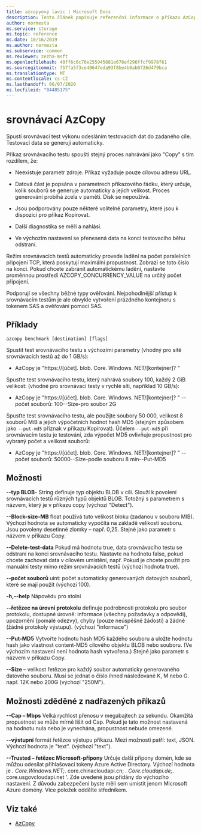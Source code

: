 ```yaml
---
title: azcopyový lavic | Microsoft Docs
description: Tento článek popisuje referenční informace o příkazu AzCopy.
author: normesta
ms.service: storage
ms.topic: reference
ms.date: 10/16/2019
ms.author: normesta
ms.subservice: common
ms.reviewer: zezha-msft
ms.openlocfilehash: 40ff6c6c76e255945681e678ef296ffcf9978f61
ms.sourcegitcommit: f57fa5f3ce40647eda93f8be4b0ab0726d479bca
ms.translationtype: MT
ms.contentlocale: cs-CZ
ms.lasthandoff: 06/07/2020
ms.locfileid: "84485175"
---
```

# <a name="azcopy-benchmark"></a>srovnávací AzCopy

Spustí srovnávací test výkonu odesláním testovacích dat do zadaného cíle. Testovací data se generují automaticky.

Příkaz srovnávacího testu spouští stejný proces nahrávání jako "Copy" s tím rozdílem, že:

  - Neexistuje parametr zdroje.  Příkaz vyžaduje pouze cílovou adresu URL. 
  
  - Datová část je popsána v parametrech příkazového řádku, který určuje, kolik souborů se generuje automaticky a jejich velikost. Proces generování probíhá zcela v paměti. Disk se nepoužívá.
  
  - Jsou podporovány pouze některé volitelné parametry, které jsou k dispozici pro příkaz Kopírovat.
  
  - Další diagnostika se měří a nahlásí.
  
  - Ve výchozím nastavení se přenesená data na konci testovacího běhu odstraní.

Režim srovnávacích testů automaticky provede ladění na počet paralelních připojení TCP, která poskytují maximální propustnost. Zobrazí se toto číslo na konci. Pokud chcete zabránit automatickému ladění, nastavte proměnnou prostředí AZCOPY_CONCURRENCY_VALUE na určitý počet připojení.

Podporují se všechny běžné typy ověřování. Nejpohodlnější přístup k srovnávacím testům je ale obvykle vytvoření prázdného kontejneru s tokenem SAS a ověřování pomocí SAS.

## <a name="examples"></a>Příklady

```azcopy
azcopy benchmark [destination] [flags]
```

Spustit test srovnávacího testu s výchozími parametry (vhodný pro sítě srovnávacích testů až do 1 GB/s):

- AzCopy je "https://[účet]. blob. Core. Windows. NET/[kontejner]? <SAS> "

Spusťte test srovnávacího testu, který nahrává soubory 100, každý 2 GiB velikost: (vhodné pro srovnávací testy v rychlé síti, například 10 GB/s):

- AzCopy je "https://[účet]. blob. Core. Windows. NET/[kontejner]? <SAS> " --počet souborů: 100--Size-pro soubor 2G

Spusťte test srovnávacího testu, ale použijte soubory 50 000, velikost 8 souborů MiB a jejich výpočetních hodnot hash MD5 (stejným způsobem jako `--put-md5` příznak v příkazu Kopírovat). Účelem `--put-md5` při srovnávacím testu je testování, zda výpočet MD5 ovlivňuje propustnost pro vybraný počet a velikost souborů:

- AzCopy je "https://[účet]. blob. Core. Windows. NET/[kontejner]? <SAS> " --počet souborů: 50000--Size-podle souboru 8 min--Put-MD5

## <a name="options"></a>Možnosti

**--typ BLOB-** String definuje typ objektu BLOB v cíli. Slouží k povolení srovnávacích testů různých typů objektů BLOB. Totožný s parametrem s názvem, který je v příkazu copy (výchozí "Detect").

**--Block-size-MB** float používá tuto velikost bloku (zadanou v souboru MIB). Výchozí hodnota se automaticky vypočítá na základě velikosti souboru. Jsou povoleny desetinné zlomky – např. 0,25. Stejné jako parametr s názvem v příkazu Copy.

**--Delete-test-data**  Pokud má hodnotu true, data srovnávacího testu se odstraní na konci srovnávacího testu.  Nastavte na hodnotu false, pokud chcete zachovat data v cílovém umístění, např. Pokud je chcete použít pro manuální testy mimo režim srovnávacích testů (výchozí hodnota true).

**--počet souborů** uint: počet automaticky generovaných datových souborů, které se mají použít (výchozí 100).

**-h,--help**  Nápovědu pro stolní

**--řetězec na úrovni protokolu** definuje podrobnosti protokolu pro soubor protokolu, dostupné úrovně: informace (všechny požadavky a odpovědi), upozornění (pomalé odezvy), chyby (pouze neúspěšné žádosti) a žádné (žádné protokoly výstupu). (výchozí "informace")

**--Put-MD5**  Vytvořte hodnotu hash MD5 každého souboru a uložte hodnotu hash jako vlastnost content-MD5 cílového objektu BLOB nebo souboru. (Ve výchozím nastavení není hodnota hash vytvořena.) Stejné jako parametr s názvem v příkazu Copy.

**--Size –** velikost řetězce pro každý soubor automaticky generovaného datového souboru. Musí se jednat o číslo ihned následované K, M nebo G. např. 12K nebo 200G (výchozí "250M").

## <a name="options-inherited-from-parent-commands"></a>Možnosti zděděné z nadřazených příkazů

**--Cap – Mbps**  Velká rychlost přenosu v megabajtech za sekundu. Okamžitá propustnost se může mírně lišit od Cap. Pokud je tato možnost nastavená na hodnotu nula nebo je vynechána, propustnost nebude omezené.

**--výstupní** formát řetězce výstupu příkazu. Mezi možnosti patří: text, JSON. Výchozí hodnota je "text". (výchozí "text").

**--Trusted – řetězec Microsoft-přípony** Určuje další přípony domén, kde se můžou odesílat přihlašovací tokeny Azure Active Directory.  Výchozí hodnota je *. Core.Windows.NET;*. core.chinacloudapi.cn; *. Core.cloudapi.de;*. core.usgovcloudapi.net '. Zde uvedené jsou přidány do výchozího nastavení. Z důvodu zabezpečení byste měli sem umístit jenom Microsoft Azure domény. Více položek oddělte středníkem.

## <a name="see-also"></a>Viz také

- [AzCopy](storage-ref-azcopy.md)
